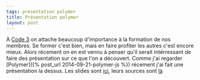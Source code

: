 ```yaml
---
tags: presentation polymer
title: Présentation polymer
layout: post
---
```

À [Code 3](http://code3.ca) on attache beaucoup d'importance à la formation de nos
membres. Se former c'est bien, mais en faire profiter les autres c'est encore mieux.
Alors récement on en est vennu à penser qu'il serait intérressant de faire des
présentation sur ce que l'on a découvert. Comme j'ai regarder
[Polymer]({% post_url 2014-09-21-polymer-js %}) récement j'ai fait une
présentation la dessus. Les slides sont [ici](/slides/2014-10-03-polymer.pdf),
leurs sources sont [là](https://github.com/benzen/polymer-presentation)
